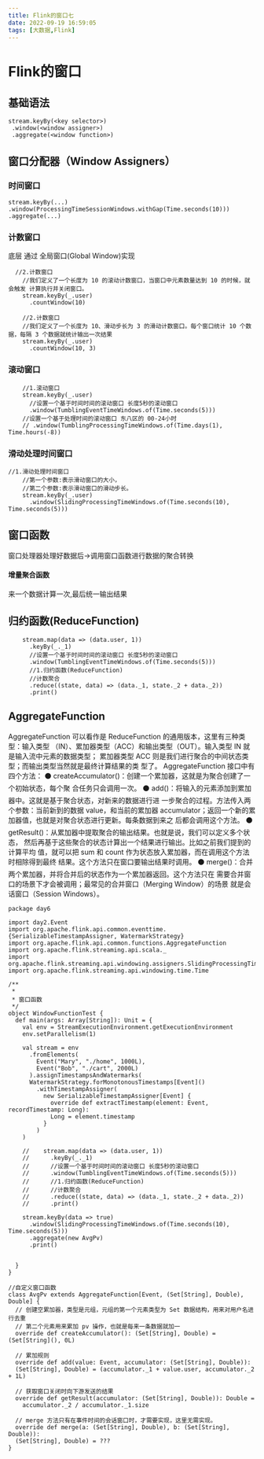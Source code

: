 ```yaml
---
title: Flink的窗口七
date: 2022-09-19 16:59:05
tags: [大数据,Flink]
---
```

# Flink的窗口

## 基础语法
```
stream.keyBy(<key selector>)
 .window(<window assigner>)
 .aggregate(<window function>)
```

<!--more-->
## 窗口分配器（Window Assigners）

### 时间窗口
```
stream.keyBy(...)
.window(ProcessingTimeSessionWindows.withGap(Time.seconds(10)))
.aggregate(...)
```

### 计数窗口
底层 通过 全局窗口(Global Window)实现
```
  //2.计数窗口
    //我们定义了一个长度为 10 的滚动计数窗口，当窗口中元素数量达到 10 的时候，就会触发 计算执行并关闭窗口。
    stream.keyBy(_.user)
      .countWindow(10)

    //2.计数窗口
    //我们定义了一个长度为 10、滑动步长为 3 的滑动计数窗口。每个窗口统计 10 个数据，每隔 3 个数据就统计输出一次结果
    stream.keyBy(_.user)
      .countWindow(10, 3)
```

### 滚动窗口
```
    //1.滚动窗口
    stream.keyBy(_.user)
      //设置一个基于时间时间的滚动窗口 长度5秒的滚动窗口
      .window(TumblingEventTimeWindows.of(Time.seconds(5)))
    //设置一个基于处理时间的滚动窗口 东八区的 00-24小时
    // .window(TumblingProcessingTimeWindows.of(Time.days(1), Time.hours(-8))
```

### 滑动处理时间窗口
```
//1.滑动处理时间窗口
    //第一个参数:表示滑动窗口的大小，
    //第二个参数:表示滑动窗口的滑动步长。
    stream.keyBy(_.user)
      .window(SlidingProcessingTimeWindows.of(Time.seconds(10), Time.seconds(5)))
```


## 窗口函数
窗口处理器处理好数据后->调用窗口函数进行数据的聚合转换

#### 增量聚合函数
来一个数据计算一次,最后统一输出结果

## 归约函数(ReduceFunction)
```
    stream.map(data => (data.user, 1))
      .keyBy(_._1)
      //设置一个基于时间时间的滚动窗口 长度5秒的滚动窗口
      .window(TumblingEventTimeWindows.of(Time.seconds(5)))
      //1.归约函数(ReduceFunction)
      //计数聚合
      .reduce((state, data) => (data._1, state._2 + data._2))
      .print()

```

##  AggregateFunction
AggregateFunction 可以看作是 ReduceFunction 的通用版本，这里有三种类型：输入类型
（IN）、累加器类型（ACC）和输出类型（OUT）。输入类型 IN 就是输入流中元素的数据类型；
累加器类型 ACC 则是我们进行聚合的中间状态类型；而输出类型当然就是最终计算结果的类
型了。
AggregateFunction 接口中有四个方法：
⚫ createAccumulator()：创建一个累加器，这就是为聚合创建了一个初始状态，每个聚
合任务只会调用一次。
⚫ add()：将输入的元素添加到累加器中。这就是基于聚合状态，对新来的数据进行进
一步聚合的过程。方法传入两个参数：当前新到的数据 value，和当前的累加器
accumulator；返回一个新的累加器值，也就是对聚合状态进行更新。每条数据到来之
后都会调用这个方法。
⚫ getResult()：从累加器中提取聚合的输出结果。也就是说，我们可以定义多个状态，
然后再基于这些聚合的状态计算出一个结果进行输出。比如之前我们提到的计算平均
值，就可以把 sum 和 count 作为状态放入累加器，而在调用这个方法时相除得到最终
结果。这个方法只在窗口要输出结果时调用。
⚫ merge()：合并两个累加器，并将合并后的状态作为一个累加器返回。这个方法只在
需要合并窗口的场景下才会被调用；最常见的合并窗口（Merging Window）的场景
就是会话窗口（Session Windows）。
```
package day6

import day2.Event
import org.apache.flink.api.common.eventtime.{SerializableTimestampAssigner, WatermarkStrategy}
import org.apache.flink.api.common.functions.AggregateFunction
import org.apache.flink.streaming.api.scala._
import org.apache.flink.streaming.api.windowing.assigners.SlidingProcessingTimeWindows
import org.apache.flink.streaming.api.windowing.time.Time

/**
 *
 * 窗口函数
 */
object WindowFunctionTest {
  def main(args: Array[String]): Unit = {
    val env = StreamExecutionEnvironment.getExecutionEnvironment
    env.setParallelism(1)

    val stream = env
      .fromElements(
        Event("Mary", "./home", 1000L),
        Event("Bob", "./cart", 2000L)
      ).assignTimestampsAndWatermarks(
      WatermarkStrategy.forMonotonousTimestamps[Event]()
        .withTimestampAssigner(
          new SerializableTimestampAssigner[Event] {
            override def extractTimestamp(element: Event, recordTimestamp: Long):
            Long = element.timestamp
          }
        )
    )

    //    stream.map(data => (data.user, 1))
    //      .keyBy(_._1)
    //      //设置一个基于时间时间的滚动窗口 长度5秒的滚动窗口
    //      .window(TumblingEventTimeWindows.of(Time.seconds(5)))
    //      //1.归约函数(ReduceFunction)
    //      //计数聚合
    //      .reduce((state, data) => (data._1, state._2 + data._2))
    //      .print()

    stream.keyBy(data => true)
      .window(SlidingProcessingTimeWindows.of(Time.seconds(10), Time.seconds(5)))
      .aggregate(new AvgPv)
      .print()


  }
}

//自定义窗口函数
class AvgPv extends AggregateFunction[Event, (Set[String], Double), Double] {
  // 创建空累加器，类型是元组，元组的第一个元素类型为 Set 数据结构，用来对用户名进行去重
  // 第二个元素用来累加 pv 操作，也就是每来一条数据就加一
  override def createAccumulator(): (Set[String], Double) = (Set[String](), 0L)

  // 累加规则
  override def add(value: Event, accumulator: (Set[String], Double)):
  (Set[String], Double) = (accumulator._1 + value.user, accumulator._2 + 1L)

  // 获取窗口关闭时向下游发送的结果
  override def getResult(accumulator: (Set[String], Double)): Double =
    accumulator._2 / accumulator._1.size

  // merge 方法只有在事件时间的会话窗口时，才需要实现，这里无需实现。
  override def merge(a: (Set[String], Double), b: (Set[String], Double)):
  (Set[String], Double) = ???
}


```


